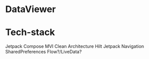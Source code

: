# DataViewer
# Tech-stack
Jetpack Compose
MVI
Clean Architecture
Hilt
Jetpack Navigation
SharedPreferences
Flow?/LiveData?

